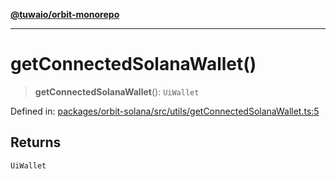 [**@tuwaio/orbit-monorepo**](../../../README.md)

***

# getConnectedSolanaWallet()

> **getConnectedSolanaWallet**(): `UiWallet`

Defined in: [packages/orbit-solana/src/utils/getConnectedSolanaWallet.ts:5](https://github.com/TuwaIO/orbit/blob/963519ff7917fc3b8cdb18a785e096a79ac29516/packages/orbit-solana/src/utils/getConnectedSolanaWallet.ts#L5)

## Returns

`UiWallet`
